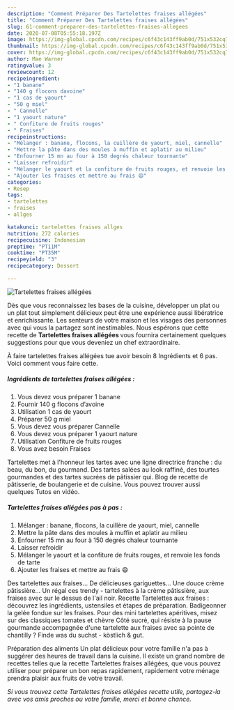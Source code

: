 ```yaml
---
description: "Comment Préparer Des Tartelettes fraises allégées"
title: "Comment Préparer Des Tartelettes fraises allégées"
slug: 61-comment-preparer-des-tartelettes-fraises-allegees
date: 2020-07-08T05:55:18.197Z
image: https://img-global.cpcdn.com/recipes/c6f43c143ff9ab0d/751x532cq70/tartelettes-fraises-allegees-photo-principale-de-la-recette.jpg
thumbnail: https://img-global.cpcdn.com/recipes/c6f43c143ff9ab0d/751x532cq70/tartelettes-fraises-allegees-photo-principale-de-la-recette.jpg
cover: https://img-global.cpcdn.com/recipes/c6f43c143ff9ab0d/751x532cq70/tartelettes-fraises-allegees-photo-principale-de-la-recette.jpg
author: Mae Warner
ratingvalue: 3
reviewcount: 12
recipeingredient:
- "1 banane"
- "140 g flocons davoine"
- "1 cas de yaourt"
- "50 g miel"
- " Cannelle"
- "1 yaourt nature"
- " Confiture de fruits rouges"
- " Fraises"
recipeinstructions:
- "Mélanger : banane, flocons, la cuillère de yaourt, miel, cannelle"
- "Mettre la pâte dans des moules à muffin et aplatir au milieu"
- "Enfourner 15 mn au four à 150 degrés chaleur tournante"
- "Laisser refroidir"
- "Mélanger le yaourt et la confiture de fruits rouges, et renvoie les fonds de tarte"
- "Ajouter les fraises et mettre au frais 😄"
categories:
- Resep
tags:
- tartelettes
- fraises
- allges

katakunci: tartelettes fraises allges 
nutrition: 272 calories
recipecuisine: Indonesian
preptime: "PT11M"
cooktime: "PT35M"
recipeyield: "3"
recipecategory: Dessert

---
```



![Tartelettes fraises allégées](https://img-global.cpcdn.com/recipes/c6f43c143ff9ab0d/751x532cq70/tartelettes-fraises-allegees-photo-principale-de-la-recette.jpg)

Dès que vous reconnaissez les bases de la cuisine, développer un plat ou un plat tout simplement délicieux peut être une expérience aussi libératrice et enrichissante. Les senteurs de votre maison et les visages des personnes avec qui vous la partagez sont inestimables. Nous espérons que cette recette de <strong> Tartelettes fraises allégées </strong> vous fournira certainement quelques suggestions pour que vous deveniez un chef extraordinaire.

<!--inarticleads1-->

À faire tartelettes fraises allégées tue avoir besoin 8 Ingrédients et 6 pas. Voici comment vous faire cette.

##### Ingrédients de tartelettes fraises allégées :

1. Vous devez vous préparer 1 banane
1. Fournir 140 g flocons d’avoine
1. Utilisation 1 cas de yaourt
1. Préparer 50 g miel
1. Vous devez vous préparer  Cannelle
1. Vous devez vous préparer 1 yaourt nature
1. Utilisation  Confiture de fruits rouges
1. Vous avez besoin  Fraises


Tartelettes met à l&#39;honneur les tartes avec une ligne directrice franche : du beau, du bon, du gourmand. Des tartes salées au look raffiné, des tourtes gourmandes et des tartes sucrées de pâtissier qui. Blog de recette de pâtisserie, de boulangerie et de cuisine. Vous pouvez trouver aussi quelques Tutos en vidéo. 

<!--inarticleads2-->

##### Tartelettes fraises allégées pas à pas :

1. Mélanger : banane, flocons, la cuillère de yaourt, miel, cannelle
1. Mettre la pâte dans des moules à muffin et aplatir au milieu
1. Enfourner 15 mn au four à 150 degrés chaleur tournante
1. Laisser refroidir
1. Mélanger le yaourt et la confiture de fruits rouges, et renvoie les fonds de tarte
1. Ajouter les fraises et mettre au frais 😄


Des tartelettes aux fraises… De délicieuses gariguettes… Une douce crème pâtissière… Un régal ces trendy - tartelettes à la crème pâtissière, aux fraises avec sur le dessus de l&#39;ail noir. Recette Tartelettes aux fraises : découvrez les ingrédients, ustensiles et étapes de préparation. Badigeonner la gelée fondue sur les fraises. Pour des mini tartelettes apéritives, misez sur des classiques tomates et chèvre Côté sucré, qui résiste à la pause gourmande accompagnée d&#39;une tartelette aux fraises avec sa pointe de chantilly ? Finde was du suchst - köstlich &amp; gut. 

<!--inarticleads1-->

<p>
Préparation des aliments Un plat délicieux pour votre famille n'a pas à suggérer des heures de travail dans la cuisine. Il existe un grand nombre de recettes telles que la recette Tartelettes fraises allégées, que vous pouvez utiliser pour préparer un bon repas rapidement, rapidement votre ménage prendra plaisir aux fruits de votre travail.
</p>

<p>
<i>Si vous trouvez cette Tartelettes fraises allégées recette utile, partagez-la avec vos amis proches ou votre famille, merci et bonne chance.</i>
</p>
